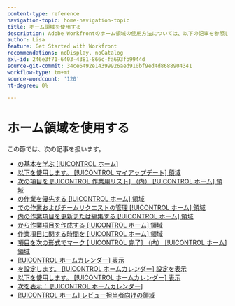 ```yaml
---
content-type: reference
navigation-topic: home-navigation-topic
title: ホーム領域を使用する
description: Adobe Workfrontのホーム領域の使用方法については、以下の記事を参照してください。
author: Lisa
feature: Get Started with Workfront
recommendations: noDisplay, noCatalog
exl-id: 246e3f71-6403-4381-866c-fa693fb9944d
source-git-commit: 34ce6492e14399926aed910bf9ed4d8688904341
workflow-type: tm+mt
source-wordcount: '120'
ht-degree: 0%

---
```


# ホーム領域を使用する

この節では、次の記事を扱います。

* [の基本を学ぶ [!UICONTROL ホーム]](../../../workfront-basics/using-home/using-the-home-area/get-started-with-home.md)
* [以下を使用します。 [!UICONTROL マイアップデート] 領域](../../../workfront-basics/using-home/using-the-home-area/my-updates-area.md)
* [次の項目を [!UICONTROL 作業用リスト] （内） [!UICONTROL ホーム] 領域](../../../workfront-basics/using-home/using-the-home-area/display-items-in-home-work-list.md)
* [の作業を優先する [!UICONTROL ホーム] 領域](../../../workfront-basics/using-home/using-the-home-area/prioritize-work-in-home.md)
* [での作業およびチームリクエストの管理 [!UICONTROL ホーム] 領域](../../../workfront-basics/using-home/using-the-home-area/manage-work-and-team-requests-home.md)
* [内の作業項目を更新または編集する [!UICONTROL ホーム] 領域](../../../workfront-basics/using-home/using-the-home-area/update-and-edit-work-item-home.md)
* [から作業項目を作成する [!UICONTROL ホーム] 領域](../../../workfront-basics/using-home/using-the-home-area/create-work-items-in-home.md)
* [作業項目に関する時間を [!UICONTROL ホーム] 領域](../../../workfront-basics/using-home/using-the-home-area/log-time-on-work-item-in-home.md)
* [項目を次の形式でマーク [!UICONTROL 完了] （内） [!UICONTROL ホーム] 領域](../../../workfront-basics/using-home/using-the-home-area/mark-item-done-in-home.md)
* [[!UICONTROL ホームカレンダー] 表示](../../../workfront-basics/using-home/using-the-home-area/home-calendar-view.md)
* [を設定します。 [!UICONTROL ホームカレンダー] 設定を表示](../../../workfront-basics/using-home/using-the-home-area/configure-home-calendar-view.md)
* [以下を使用します。 [!UICONTROL ホームカレンダー] 表示](../../../workfront-basics/using-home/using-the-home-area/use-home-calendar-view.md)
* [次を表示： [!UICONTROL ホームカレンダー]](../../../workfront-basics/using-home/using-the-home-area/view-home-calendar.md)
* [[!UICONTROL ホーム] レビュー担当者向けの領域](../../../workfront-basics/using-home/using-the-home-area/home-for-reviewers.md)
